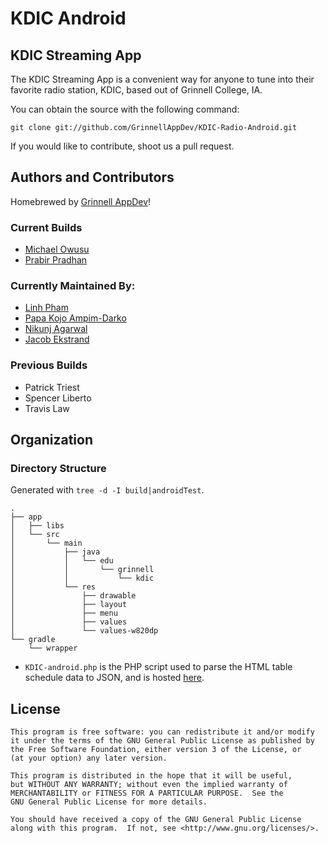 # KDIC Android

## KDIC Streaming App

The KDIC Streaming App is a convenient way for anyone to tune into their
favorite radio station, KDIC, based out of Grinnell College, IA.

You can obtain the source with the following command:
```shell
git clone git://github.com/GrinnellAppDev/KDIC-Radio-Android.git
```

If you would like to contribute, shoot us a pull request.  


## Authors and Contributors

Homebrewed by [Grinnell AppDev](http://appdev.grinnell.edu/)!

### Current Builds

- [Michael Owusu](https://github.com/mkowusu)
- [Prabir Pradhan](https://github.com/prabirmsp)

### Currently Maintained By:
- [Linh Pham](https://github.com/LinhPha)
- [Papa Kojo Ampim-Darko](https://github.com/PapaKoj)
- [Nikunj Agarwal](https://github.com/nikagarwal98)
- [Jacob Ekstrand](https://github.com/xtrajacoby)

### Previous Builds

- Patrick Triest
- Spencer Liberto
- Travis Law

## Organization

### Directory Structure

Generated with `tree -d -I build|androidTest`.
```
.
├── app
│   ├── libs
│   └── src
│       └── main
│           ├── java
│           │   └── edu
│           │       └── grinnell
│           │           └── kdic
│           └── res
│               ├── drawable
│               ├── layout
│               ├── menu
│               ├── values
│               └── values-w820dp
└── gradle
    └── wrapper
```
- `KDIC-android.php` is the PHP script used to parse the HTML table schedule data to JSON, and is hosted [here]().


## License
```
This program is free software: you can redistribute it and/or modify
it under the terms of the GNU General Public License as published by
the Free Software Foundation, either version 3 of the License, or
(at your option) any later version.

This program is distributed in the hope that it will be useful,
but WITHOUT ANY WARRANTY; without even the implied warranty of
MERCHANTABILITY or FITNESS FOR A PARTICULAR PURPOSE.  See the
GNU General Public License for more details.

You should have received a copy of the GNU General Public License
along with this program.  If not, see <http://www.gnu.org/licenses/>.
```
